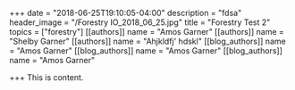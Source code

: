 +++
date = "2018-06-25T19:10:05-04:00"
description = "fdsa"
header_image = "/Forestry IO_2018_06_25.jpg"
title = "Forestry Test 2"
topics = ["forestry"]
[[authors]]
name = "Amos Garner"
[[authors]]
name = "Shelby Garner"
[[authors]]
name = "Ahjkldfj' hdskl"
[[blog_authors]]
name = "Amos Garner"
[[blog_authors]]
name = "Amos Garner"
[[blog_authors]]
name = "Amos Garner"

+++
This is content.